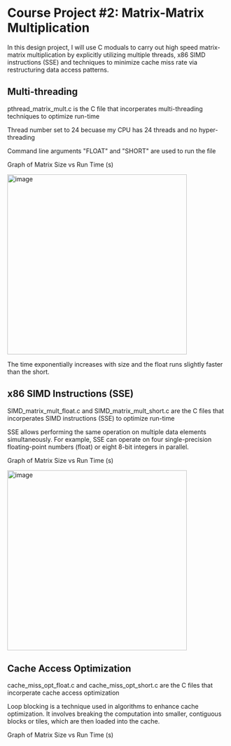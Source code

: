 # Course Project #2: Matrix-Matrix Multiplication

In this design project, I will use C moduals to carry out high speed matrix-matrix multiplication by explicitly utilizing multiple threads, x86 SIMD instructions (SSE) and techniques to minimize cache miss rate via restructuring data access patterns.





## Multi-threading

pthread_matrix_mult.c is the C file that incorperates multi-threading techniques to optimize run-time

Thread number set to 24 becuase my CPU has 24 threads and no hyper-threading

Command line arguments "FLOAT" and "SHORT" are used to run the file

Graph of Matrix Size vs Run Time (s) 


<img width="410" alt="image" src="https://github.com/rienajahnke1/ECSE4320_Adv_CompSys/assets/57211117/5f25c485-15ec-4560-89b5-6e3a64fa6c3b">


The time exponentially increases with size and the float runs slightly faster than the short.

## x86 SIMD Instructions (SSE)

SIMD_matrix_mult_float.c and SIMD_matrix_mult_short.c are the C files that incorperates SIMD instructions (SSE) to optimize run-time


SSE allows performing the same operation on multiple data elements simultaneously. For example, SSE can operate on four single-precision floating-point numbers (float) or eight 8-bit integers in parallel.

Graph of Matrix Size vs Run Time (s) 

<img width="410" alt="image" src="https://github.com/rienajahnke1/ECSE4320_Adv_CompSys/assets/57211117/f85be98f-8b26-4ff1-810d-eb51c36260a0">



## Cache Access Optimization

cache_miss_opt_float.c and cache_miss_opt_short.c are the C files that incorperate cache access optimization


Loop blocking is a technique used in algorithms to enhance cache optimization. It involves breaking the computation into smaller, contiguous blocks or tiles, which are then loaded into the cache. 

Graph of Matrix Size vs Run Time (s) 

